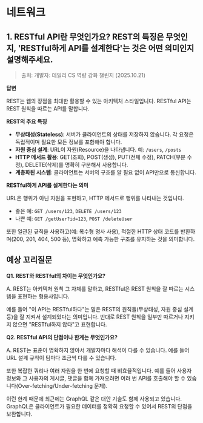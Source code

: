 # 네트워크

## 1. RESTful API란 무엇인가요? REST의 특징은 무엇인지, 'RESTful하게 API를 설계한다'는 것은 어떤 의미인지 설명해주세요.
> 출처: 개발자: 데일리 CS 역량 강화 챌린지 (2025.10.21)

**답변**

REST는 웹의 장점을 최대한 활용할 수 있는 아키텍처 스타일입니다. RESTful API는 REST 원칙을 따르는 API를 말합니다.

**REST의 주요 특징**
- **무상태성(Stateless)**: 서버가 클라이언트의 상태를 저장하지 않습니다. 각 요청은 독립적이며 필요한 모든 정보를 포함해야 합니다.
- **자원 중심 설계**: URL이 자원(Resource)을 나타냅니다. 예: `/users`, `/posts`
- **HTTP 메서드 활용**: GET(조회), POST(생성), PUT(전체 수정), PATCH(부분 수정), DELETE(삭제)를 명확히 구분해서 사용합니다.
- **계층화된 시스템**: 클라이언트는 서버의 구조를 알 필요 없이 API만으로 통신합니다.

**RESTful하게 API를 설계한다는 의미**

URL은 행위가 아닌 자원을 표현하고, HTTP 메서드로 행위를 나타내는 것입니다.

- 좋은 예: `GET /users/123`, `DELETE /users/123`
- 나쁜 예: `GET /getUser?id=123`, `POST /deleteUser`

또한 일관된 규칙을 사용하고(예: 복수형 명사 사용), 적절한 HTTP 상태 코드를 반환하며(200, 201, 404, 500 등), 명확하고 예측 가능한 구조를 유지하는 것을 의미합니다.


## **예상 꼬리질문**

**Q1. REST와 RESTful의 차이는 무엇인가요?**

A. REST는 아키텍처 원칙 그 자체를 말하고, RESTful은 REST 원칙을 잘 따르는 시스템을 표현하는 형용사입니다. 

예를 들어 "이 API는 RESTful하다"는 말은 REST의 원칙들(무상태성, 자원 중심 설계 등)을 잘 지켜서 설계되었다는 의미입니다. 반대로 REST 원칙을 일부만 따르거나 지키지 않으면 "RESTful하지 않다"고 표현합니다.


**Q2. RESTful API의 단점이나 한계는 무엇인가요?**

A. REST는 표준이 명확하지 않아서 개발자마다 해석이 다를 수 있습니다. 예를 들어 URL 설계 규칙이 팀마다 조금씩 다를 수 있습니다.

또한 복잡한 쿼리나 여러 자원을 한 번에 요청할 때 비효율적입니다. 예를 들어 사용자 정보와 그 사용자의 게시글, 댓글을 함께 가져오려면 여러 번 API를 호출해야 할 수 있습니다(Over-fetching/Under-fetching 문제).

이런 한계 때문에 최근에는 GraphQL 같은 대안 기술도 함께 사용되고 있습니다. GraphQL은 클라이언트가 필요한 데이터를 정확히 요청할 수 있어서 REST의 단점을 보완합니다.
